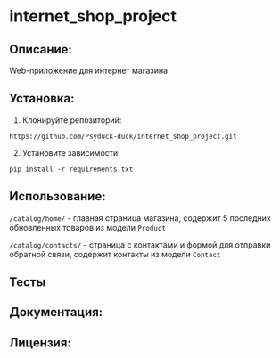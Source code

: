 # internet_shop_project
## Описание:

Web-приложение для интернет магазина

## Установка:

1. Клонируйте репозиторий:
```
https://github.com/Psyduck-duck/internet_shop_project.git
```
2. Установите зависимости:
```
pip install -r requirements.txt
```
## Использование:

`/catalog/home/` - главная страница магазина, содержит 5 последних обновленных товаров из модели `Product`

`/catalog/contacts/` - страница с контактами и формой для отправки обратной связи, содержит контакты из модели `Contact`


## Тесты

## Документация:

## Лицензия: